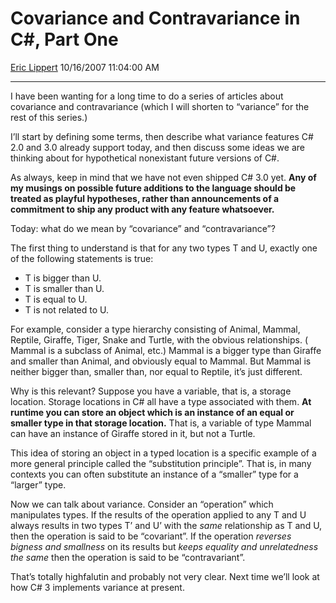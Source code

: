 <div id="page">

# Covariance and Contravariance in C\#, Part One

[Eric Lippert](https://social.msdn.microsoft.com/profile/Eric%20Lippert) 10/16/2007 11:04:00 AM

-----

<div id="content">

<div class="mine">

I have been wanting for a long time to do a series of articles about covariance and contravariance (which I will shorten to “variance” for the rest of this series.)

I’ll start by defining some terms, then describe what variance features C\# 2.0 and 3.0 already support today, and then discuss some ideas we are thinking about for hypothetical nonexistant future versions of C\#.

As always, keep in mind that we have not even shipped C\# 3.0 yet. **Any of my musings on possible future additions to the language should be treated as playful hypotheses, rather than announcements of a commitment to ship any product with any feature whatsoever.**

Today: what do we mean by “covariance” and “contravariance”?

The first thing to understand is that for any two types <span class="code">T</span> and <span class="code">U</span>, exactly one of the following statements is true:

  - <span class="code">T</span> is bigger than <span class="code">U</span>.
  - <span class="code">T</span> is smaller than <span class="code">U</span>.
  - <span class="code">T</span> is equal to <span class="code">U</span>.
  - <span class="code">T</span> is not related to <span class="code">U</span>.

For example, consider a type hierarchy consisting of <span class="code">Animal</span>, <span class="code">Mammal</span>, <span class="code">Reptile</span>, <span class="code">Giraffe</span>, <span class="code">Tiger</span>, <span class="code">Snake</span> and <span class="code">Turtle</span>, with the obvious relationships. ( <span class="code">Mammal</span> is a subclass of <span class="code">Animal</span>, etc.) <span class="code">Mammal</span> is a bigger type than <span class="code">Giraffe</span> and smaller than <span class="code">Animal</span>, and obviously equal to <span class="code">Mammal</span>. But <span class="code">Mammal</span> is neither bigger than, smaller than, nor equal to <span class="code">Reptile</span>, it’s just different.

Why is this relevant? Suppose you have a variable, that is, a storage location. Storage locations in C\# all have a type associated with them. **At runtime you can store an object which is an instance of an equal or smaller type in that storage location.** That is, a variable of type <span class="code">Mammal</span> can have an instance of <span class="code">Giraffe</span> stored in it, but not a <span class="code">Turtle</span>.

This idea of storing an object in a typed location is a specific example of a more general principle called the “substitution principle”. That is, in many contexts you can often substitute an instance of a “smaller” type for a “larger” type.

Now we can talk about variance. Consider an “operation” which manipulates types. If the results of the operation applied to any <span class="code">T</span> and <span class="code">U</span> always results in two types <span class="code">T’</span> and <span class="code">U’</span> with the *same* relationship as <span class="code">T</span> and <span class="code">U</span>, then the operation is said to be “covariant”. If the operation *reverses bigness and smallness* on its results but *keeps equality and unrelatedness the same* then the operation is said to be “contravariant”.

That’s totally highfalutin and probably not very clear. Next time we’ll look at how C\# 3 implements variance at present.

</div>

</div>

</div>


